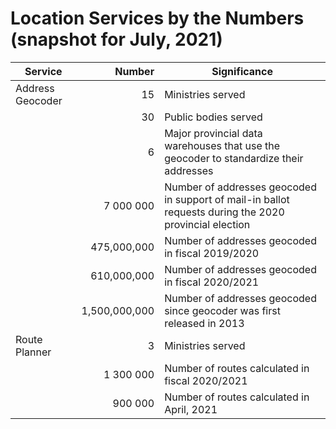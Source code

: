 # Location Services by the Numbers (snapshot for July, 2021)
|Service|Number|Significance|
|--|--:|--|
Address Geocoder|15|Ministries served
||30|Public bodies served
||6|Major provincial data warehouses that use the geocoder to standardize their addresses
||7 000 000|Number of addresses geocoded in support of mail-in ballot requests during the 2020 provincial election
||     475,000,000|Number of addresses geocoded in fiscal 2019/2020
||     610,000,000|Number of addresses geocoded in fiscal 2020/2021
||1,500,000,000| Number of addresses geocoded since geocoder was first released in 2013
Route Planner|3|Ministries served
||1 300 000| Number of routes calculated in fiscal 2020/2021
||900 000|Number of routes calculated in April, 2021
